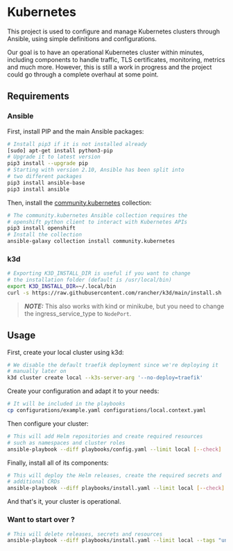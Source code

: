 # Kubernetes

This project is used to configure and manage Kubernetes clusters through Ansible, using simple definitions and configurations.

Our goal is to have an operational Kubernetes cluster within minutes, including components to handle traffic, TLS certificates, monitoring, metrics and much more. However, this is still a work in progress and the project could go through a complete overhaul at some point.

## Requirements

### Ansible

First, install PIP and the main Ansible packages:
```sh
# Install pip3 if it is not installed already
[sudo] apt-get install python3-pip
# Upgrade it to latest version
pip3 install --upgrade pip
# Starting with version 2.10, Ansible has been split into
# two different packages
pip3 install ansible-base
pip3 install ansible
```

Then, install the [community.kubernetes](https://github.com/ansible-collections/community.kubernetes/) collection:
```sh
# The community.kubernetes Ansible collection requires the
# openshift python client to interact with Kubernetes APIs
pip3 install openshift
# Install the collection
ansible-galaxy collection install community.kubernetes
```

### k3d

```sh
# Exporting K3D_INSTALL_DIR is useful if you want to change
# the installation folder (default is /usr/local/bin)
export K3D_INSTALL_DIR=~/.local/bin
curl -s https://raw.githubusercontent.com/rancher/k3d/main/install.sh | bash
```
> **_NOTE:_**
> This also works with kind or minikube, but you need to change the ingress_service_type to `NodePort`.

## Usage

First, create your local cluster using k3d:
```sh
# We disable the default traefik deployment since we're deploying it
# manually later on
k3d cluster create local --k3s-server-arg '--no-deploy=traefik'
```

Create your configuration and adapt it to your needs:
```sh
# It will be included in the playbooks
cp configurations/example.yaml configurations/local.context.yaml
```

Then configure your cluster:
```sh
# This will add Helm repositories and create required resources
# such as namespaces and cluster roles
ansible-playbook --diff playbooks/config.yaml --limit local [--check]
```

Finally, install all of its components:
```sh
# This will deploy the Helm releases, create the required secrets and
# additional CRDs
ansible-playbook --diff playbooks/install.yaml --limit local [--check]
```

And that's it, your cluster is operational.

### Want to start over ?

```sh
# This will delete releases, secrets and resources
ansible-playbook --diff playbooks/install.yaml --limit local --tags "uninstall" [--check]
```
